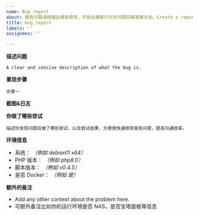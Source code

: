 ```yaml
---
name: Bug report
about: 报告问题请根据此模板填写，不按此模板行文的问题将被直接关闭。Create a report to help us improve.
title: bug_report
labels: ''
assignees: ''

---
```


**描述问题**

```
A clear and concise description of what the bug is.
```

**重现步骤**

```
步骤一
```

**截图&日志**

**你做了哪些尝试**

```
描述你发现问题后做了哪些尝试，以及尝试结果，方便我快速排除某些问题，提高沟通效率。
```

**环境信息**

- 系统：  *（例如 debian11 x64）*
- PHP 版本：  *（例如 php8.0）*
- 脚本版本：  *（例如 v0.4.5）*
- 是否 Docker：  *（例如 是）*

**额外的备注**

- Add any other context about the problem here.
- 可额外备注比如你的运行环境是否 NAS，是否宝塔面板等信息
